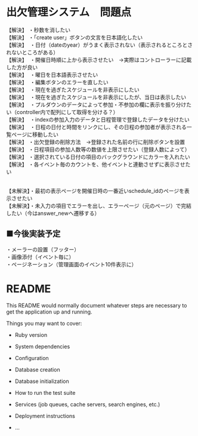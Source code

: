 <h1>出欠管理システム　問題点</h1>
 
【解決】  ・秒数を消したい<br>
【解決】  ・「create user」ボタンの文言を日本語化したい<br>
【解決】  ・日付（dateのyear）がうまく表示されない（表示されるところとされないところがある）<br>
【解決】  ・開催日時順に上から表示させたい　→実際はコントローラーに記載した方が良い<br>
【解決】  ・曜日を日本語表示させたい<br>
【解決】  ・編集ボタンのエラーを直したい<br>
【解決】  ・現在を過ぎたスケジュールを非表示にしたい<br>
【解決】  ・現在を過ぎたスケジュールを非表示にしたが、当日は表示したい<br>
【解決】  ・プルダウンのデータによって参加・不参加の欄に表示を振り分けたい（controller内で配列にして取得を分ける？）<br>
【解決】  ・indexの参加入力のデータと日程管理で登録したデータを分けたい<br>
【解決】  ・日程の日付と時間をリンクにし、その日程の参加者が表示される一覧ページに移動したい<br>
【解決】  ・出欠登録の削除方法　→登録された名前の行に削除ボタンを設置<br>
【解決】  ・日程項目の参加人数等の数値を上限させたい（登録人数によって）<br>
【解決】  ・選択されている日付の項目のバックグラウンドにカラーを入れたい<br>
【解決】  ・各イベント毎のカウントを、他イベントと連動させずに表示させたい<br><br>

【未解決】・最初の表示ページを開催日時の一番近いschedule_idのページを表示させたい<br>
【未解決】・未入力の項目でエラーを出し、エラーページ（元のページ）で完結したい（今はanswer_newへ遷移する）<br>


<h2>■今後実装予定</h2>
・メーラーの設置（フッター）<br>
・画像添付（イベント毎に）<br>
・ページネーション（管理画面のイベント10件表示に）


# README

This README would normally document whatever steps are necessary to get the
application up and running.

Things you may want to cover:

* Ruby version

* System dependencies

* Configuration

* Database creation

* Database initialization

* How to run the test suite

* Services (job queues, cache servers, search engines, etc.)

* Deployment instructions

* ...
